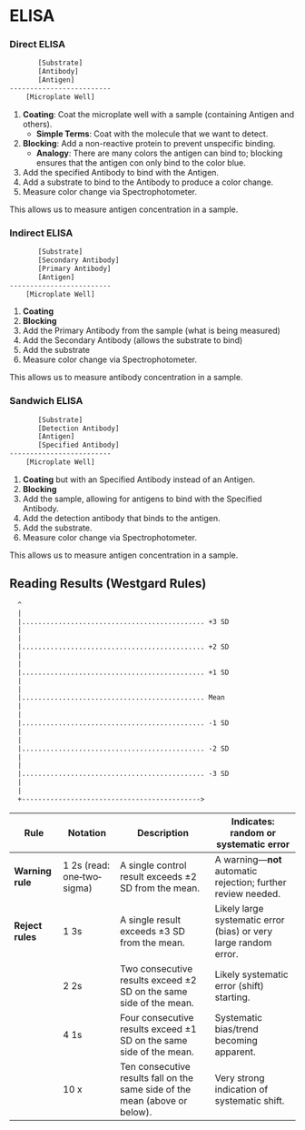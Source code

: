 # ELISA

### Direct ELISA

```txt
       [Substrate]
       [Antibody]
       [Antigen]
-------------------------
    [Microplate Well]
```

1. **Coating**: Coat the microplate well with a sample (containing Antigen and others).
   - **Simple Terms**: Coat with the molecule that we want to detect.
2. **Blocking**: Add a non-reactive protein to prevent unspecific binding.
   - **Analogy**: There are many colors the antigen can bind to; blocking ensures that
     the antigen con only bind to the color blue.
3. Add the specified Antibody to bind with the Antigen.
4. Add a substrate to bind to the Antibody to produce a color change.
5. Measure color change via Spectrophotometer.

This allows us to measure antigen concentration in a sample.

### Indirect ELISA

```txt
       [Substrate]
       [Secondary Antibody]
       [Primary Antibody]
       [Antigen]
-------------------------
    [Microplate Well]
```

1. **Coating**
2. **Blocking**
3. Add the Primary Antibody from the sample (what is being measured)
4. Add the Secondary Antibody (allows the substrate to bind)
5. Add the substrate
6. Measure color change via Spectrophotometer.

This allows us to measure antibody concentration in a sample.

### Sandwich ELISA

```txt
       [Substrate]
       [Detection Antibody]
       [Antigen]
       [Specified Antibody]
-------------------------
    [Microplate Well]
```

1. **Coating** but with an Specified Antibody instead of an Antigen.
2. **Blocking**
3. Add the sample, allowing for antigens to bind with the Specified Antibody.
4. Add the detection antibody that binds to the antigen.
5. Add the substrate.
6. Measure color change via Spectrophotometer.

This allows us to measure antigen concentration in a sample.

## Reading Results (Westgard Rules)

```txt
  ^
  |
  |............................................. +3 SD
  |
  |
  |............................................. +2 SD
  |
  |
  |............................................. +1 SD
  |
  |
  |............................................. Mean
  |
  |
  |............................................. -1 SD
  |
  |
  |............................................. -2 SD
  |
  |
  |............................................. -3 SD
  |
  |
  +-------------------------------------------->
```

| Rule             | Notation                   | Description                                                                 | Indicates: random or systematic error                            |
| ---------------- | -------------------------- | --------------------------------------------------------------------------- | ---------------------------------------------------------------- |
| **Warning rule** | 1 2s (read: one‐two‐sigma) | A single control result exceeds ±2 SD from the mean.                        | A warning—**not** automatic rejection; further review needed.    |
| **Reject rules** | 1 3s                       | A single result exceeds ±3 SD from the mean.                                | Likely large systematic error (bias) or very large random error. |
|                  | 2 2s                       | Two consecutive results exceed ±2 SD on the same side of the mean.          | Likely systematic error (shift) starting.                        |
|                  | 4 1s                       | Four consecutive results exceed ±1 SD on the same side of the mean.         | Systematic bias/trend becoming apparent.                         |
|                  | 10 x                       | Ten consecutive results fall on the same side of the mean (above or below). | Very strong indication of systematic shift.                      |
